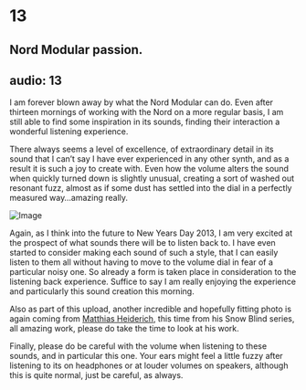 # 13
## Nord Modular passion.
audio: 13
---

I am forever blown away by what the Nord Modular can do. Even after thirteen mornings of working with the Nord on a more regular basis, I am still able to find some inspiration in its sounds, finding their interaction a wonderful listening experience. 

There always seems a level of excellence, of extraordinary detail in its sound that I can’t say I have ever experienced in any other synth, and as a result it is such a joy to create with. Even how the volume alters the sound when quickly turned down is slightly unusual, creating a sort of washed out resonant fuzz, almost as if some dust has settled into the dial in a perfectly measured way…amazing really.

![Image](/assets/img/Snd-13.jpg)

Again, as I think into the future to New Years Day 2013, I am very excited at the prospect of what sounds there will be to listen back to. I have even started to consider making each sound of such a style, that I can easily listen to them all without having to move to the volume dial in fear of a particular noisy one. So already a form is taken place in consideration to the listening back experience. Suffice to say I am really enjoying the experience and particularly this sound creation this morning.

Also as part of this upload, another incredible and hopefully fitting photo is again coming from <a href="http://www.matthias-heiderich.de/photos/index.php?/2011/snow-blind/" title="Matthias Heiderich">Matthias Heiderich</a>, this time from his Snow Blind series, all amazing work, please do take the time to look at his work.

Finally, please do be careful with the volume when listening to these sounds, and in particular this one. Your ears might feel a little fuzzy after listening to its on headphones or at louder volumes on speakers, although this is quite normal, just be careful, as always.